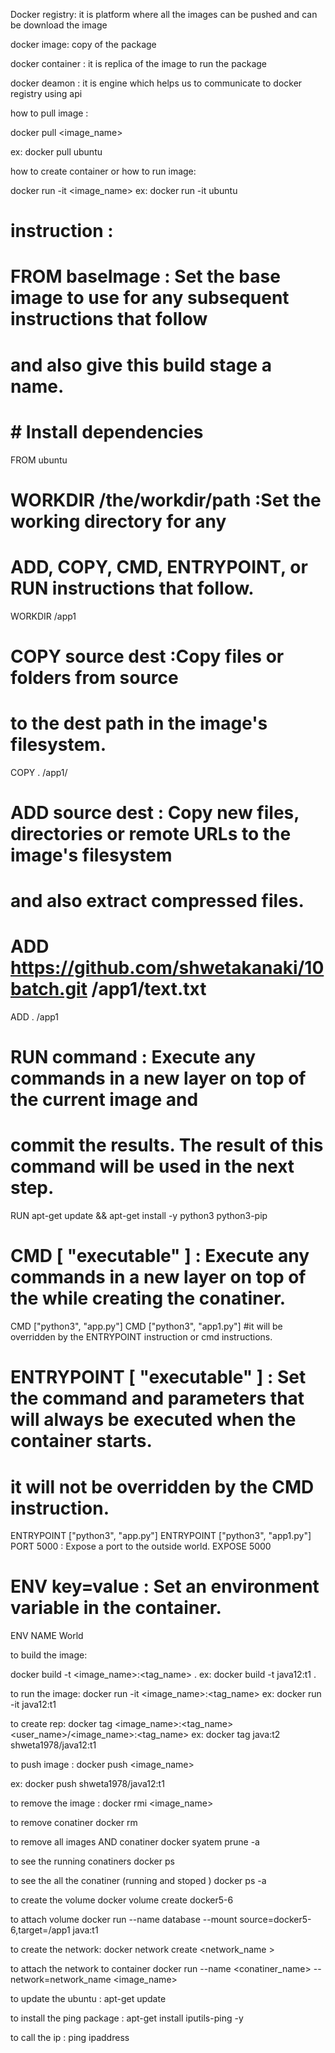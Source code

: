 Docker registry: it is platform where all the images can be pushed and can be download the image

docker image: copy of the package 

docker container : it is replica of the image to run the package

docker deamon : it is engine which helps us to communicate to docker registry using api

how to pull image : 
   
 docker pull <image_name>

ex: docker pull ubuntu

how to create container or how to run image:

docker run -it <image_name>
ex:  docker run -it ubuntu

# instruction :
# FROM baseImage :  Set the base image to use for any subsequent instructions that follow 
#                   and also give this build stage a name.
# # Install dependencies

FROM ubuntu
# WORKDIR /the/workdir/path :Set the working directory for any 
#         ADD, COPY, CMD, ENTRYPOINT, or RUN instructions that follow.

WORKDIR /app1

# COPY source dest :Copy files or folders from source 
#                  to the dest path in the image's filesystem.

COPY . /app1/

# ADD source dest : Copy new files, directories or remote URLs to the image's filesystem
#                  and also extract compressed files.
# ADD https://github.com/shwetakanaki/10batch.git  /app1/text.txt 
ADD  . /app1

# RUN command : Execute any commands in a new layer on top of the current image and
#               commit the results. The result of this command will be used in the next step.
RUN apt-get update && apt-get install -y python3 python3-pip

# CMD [ "executable" ] : Execute any commands in a new layer on top of the while creating the conatiner.


CMD ["python3", "app.py"]
CMD ["python3", "app1.py"]
#it will be overridden by the ENTRYPOINT instruction or cmd instructions.
# ENTRYPOINT [ "executable" ] : Set the command and parameters that will always be executed when the container starts.
# it will not be overridden by the CMD instruction.
ENTRYPOINT ["python3", "app.py"]
ENTRYPOINT ["python3", "app1.py"]
PORT 5000 : Expose a port to the outside world.
EXPOSE  5000
# ENV key=value : Set an environment variable in the container.
ENV NAME World




to build the image:

docker build -t <image_name>:<tag_name> .
ex: docker build -t java12:t1 .

to run the image:
docker run -it <image_name>:<tag_name>
ex: docker run -it java12:t1

to create rep:
docker tag <image_name>:<tag_name> <user_name>/<image_name>:<tag_name>
ex: docker tag java:t2 shweta1978/java12:t1

to push image :
docker push <image_name>

ex: docker push shweta1978/java12:t1 

to remove the image :
docker rmi <image_name>

to remove conatiner 
docker rm <containerid>

to remove all images AND conatiner 
docker syatem prune -a 

to see the running conatiners 
docker ps 

to see the all the conatiner (running and stoped )
docker ps -a

to create the volume 
docker  volume create  docker5-6

to attach volume 
docker run --name database  --mount source=docker5-6,target=/app1 java:t1

to create the network:
docker  network  create <network_name >

to attach the network to container 
docker run --name <conatiner_name> --network=network_name  <image_name>

to update the ubuntu :
apt-get update 

to install the ping package :
apt-get install iputils-ping -y 

to call the ip : 
ping ipaddress 